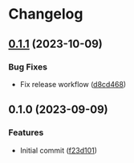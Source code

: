 # Changelog

## [0.1.1](https://github.com/shun-shobon/pipes/compare/v0.1.0...v0.1.1) (2023-10-09)


### Bug Fixes

* Fix release workflow ([d8cd468](https://github.com/shun-shobon/pipes/commit/d8cd46879a4691e5721bb7b85a33337aacf3c6b9))

## 0.1.0 (2023-09-09)


### Features

* Initial commit ([f23d101](https://github.com/shun-shobon/pipes/commit/f23d10174fcbc94256c21e0e7a91dc66ad00bbac))
